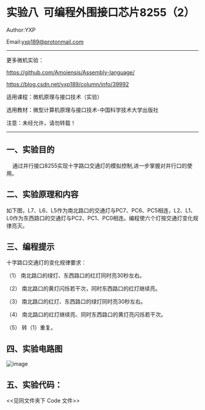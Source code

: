实验八  可编程外围接口芯片8255（2）
===============================================================
Author:YXP

Email:yxp189@protonmail.com
***************************************************************
更多微机实验：

https://github.com/Amoiensis/Assembly-language/

https://blog.csdn.net/yxp189/column/info/39992

适用课程：微机原理与接口技术（实验）

选用教材：微型计算机原理与接口技术-中国科学技术大学出版社

注意：未经允许，请勿转载！
***************************************************************

一、实验目的
-----------------------------------------------------------------

    通过并行接口8255实现十字路口交通灯的模拟控制,进一步掌握对并行口的使用。

二、实验原理和内容
-----------------------------------------------------------------

如下图，L7、L6、L5作为南北路口的交通灯与PC7、PC6、PC5相连，L2、L1、L0作为东西路口的交通灯与PC2、PC1、PC0相连。编程使六个灯按交通灯变化规律亮灭。

三、编程提示
-----------------------------------------------------------------

 十字路口交通灯的变化规律要求：

（1） 南北路口的绿灯、东西路口的红灯同时亮30秒左右。

（2） 南北路口的黄灯闪烁若干次，同时东西路口的红灯继续亮。

（3） 南北路口的红灯、东西路口的绿灯同时亮30秒左右。

（4） 南北路口的红灯继续亮、同时东西路口的黄灯亮闪烁若干次。

（5） 转（1）重复。


 四、实验电路图
 -----------------------------------------------------------------
 
 ![image](https://github.com/Amoiensis/Assembly-language/blob/master/image/8255-2.png)
    
五、实验代码：   
-----------------------------------------------------------------
     
 <<见同文件夹下 Code 文件>>
 
